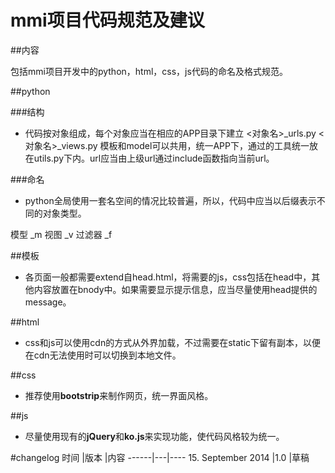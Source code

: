 mmi项目代码规范及建议
==========

##内容

包括mmi项目开发中的python，html，css，js代码的命名及格式规范。

##python

###结构
* 代码按对象组成，每个对象应当在相应的APP目录下建立 <对象名>_urls.py <对象名>_views.py 模板和model可以共用，统一APP下，通过的工具统一放在utils.py下内。url应当由上级url通过include函数指向当前url。

###命名
* python全局使用一套名空间的情况比较普遍，所以，代码中应当以后缀表示不同的对象类型。

模型    _m
视图    _v
过滤器 _f

##模板
* 各页面一般都需要extend自head.html，将需要的js，css包括在head中，其他内容放置在bnody中。如果需要显示提示信息，应当尽量使用head提供的message。

##html
* css和js可以使用cdn的方式从外界加载，不过需要在static下留有副本，以便在cdn无法使用时可以切换到本地文件。


##css
* 推荐使用**bootstrip**来制作网页，统一界面风格。

##js
* 尽量使用现有的**jQuery**和**ko.js**来实现功能，使代码风格较为统一。


#changelog
时间 |版本 |内容
------|---|----
15. September 2014 |1.0 |草稿

